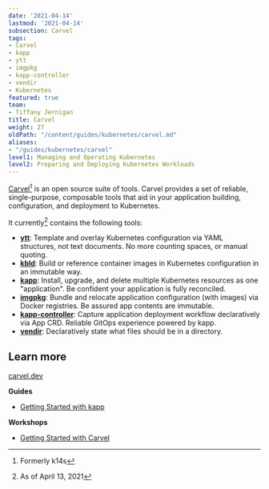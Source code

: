 ```yaml
---
date: '2021-04-14'
lastmod: '2021-04-14'
subsection: Carvel
tags:
- Carvel
- kapp
- ytt
- imgpkg
- kapp-controller
- vendir
- Kubernetes
featured: true
team:
- Tiffany Jernigan
title: Carvel
weight: 27
oldPath: "/content/guides/kubernetes/carvel.md"
aliases:
- "/guides/kubernetes/carvel"
level1: Managing and Operating Kubernetes
level2: Preparing and Deploying Kubernetes Workloads
---
```


[Carvel](https://carvel.dev/)[^1] is an open source suite of tools. Carvel provides a set of reliable, single-purpose, composable tools that aid in your application building, configuration, and deployment to Kubernetes.

It currently[^2] contains the following tools:
* **[ytt](https://carvel.dev/ytt/)**: Template and overlay Kubernetes configuration via YAML structures, not text documents. No more counting spaces, or manual quoting.
* **[kbld](https://carvel.dev/kbld/)**: Build or reference container images in Kubernetes configuration in an immutable way.
* **[kapp](https://carvel.dev/kapp/)**: Install, upgrade, and delete multiple Kubernetes resources as one "application". Be confident your application is fully reconciled.
* **[imgpkg](https://carvel.dev/imgpkg/)**: Bundle and relocate application configuration (with images) via Docker registries. Be assured app contents are immutable.
* **[kapp-controller](https://github.com/vmware-tanzu/carvel-kapp-controller)**: Capture application deployment workflow declaratively via App CRD. Reliable GitOps experience powered by kapp.
* **[vendir](https://carvel.dev/vendir/)**: Declaratively state what files should be in a directory.

## Learn more
[carvel.dev]((https://carvel.dev/))

**Guides**
* [Getting Started with kapp](/guides/kubernetes/kapp-gs/)

**Workshops**
* [Getting Started with Carvel](https://tanzu.vmware.com/developer/workshops/lab-getting-started-with-carvel/)

[^1]: Formerly k14s
[^2]: As of April 13, 2021